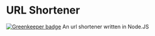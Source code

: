 # URL Shortener

[![Greenkeeper badge](https://badges.greenkeeper.io/LukvonStrom/shortener.svg?token=352b3b3d5b9bffd3b570c87402fb4bbd3dee36e8948db7afb602968ddaace2b9&ts=1513524500732)](https://greenkeeper.io/)
An url shortener written in Node.JS
